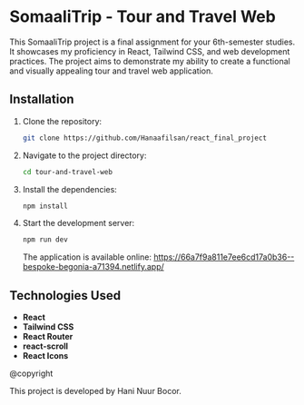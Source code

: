 # SomaaliTrip - Tour and Travel Web

This SomaaliTrip project is a final assignment for your 6th-semester studies. It showcases my proficiency in React, Tailwind CSS, and web development practices. The project aims to demonstrate my ability to create a functional and visually appealing tour and travel web application.

## Installation

1. Clone the repository:

   ```bash
   git clone https://github.com/Hanaafilsan/react_final_project
   ```

2. Navigate to the project directory:

   ```bash
   cd tour-and-travel-web
   ```

3. Install the dependencies:

   ```bash
   npm install
   ```

4. Start the development server:

   ```bash
   npm run dev
   ```

   
   
   The application is available online: https://66a7f9a811e7ee6cd17a0b36--bespoke-begonia-a71394.netlify.app/

## Technologies Used

- **React**
- **Tailwind CSS**
- **React Router**
- **react-scroll**
- **React Icons**

@copyright

This project is developed by Hani Nuur Bocor.